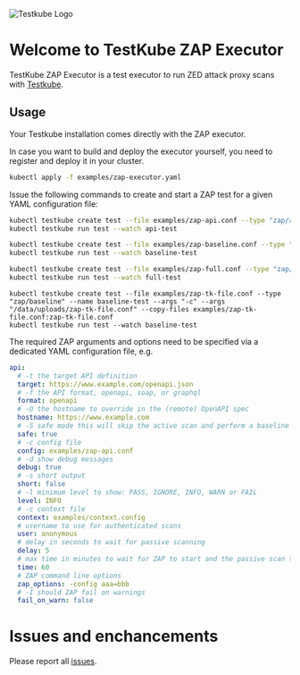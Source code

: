 ![Testkube Logo](https://raw.githubusercontent.com/kubeshop/testkube/main/assets/testkube-color-gray.png)

# Welcome to TestKube ZAP Executor

TestKube ZAP Executor is a test executor to run ZED attack proxy scans with [Testkube](https://testkube.io).  

## Usage

Your Testkube installation comes directly with the ZAP executor.

In case you want to build and deploy the executor yourself, you need to register and deploy it in your cluster.
```bash
kubectl apply -f examples/zap-executor.yaml
```

Issue the following commands to create and start a ZAP test for a given YAML configuration file:
```bash
kubectl testkube create test --file examples/zap-api.conf --type "zap/api" --name api-test --variables-file examples/zap-api.yaml
kubectl testkube run test --watch api-test

kubectl testkube create test --file examples/zap-baseline.conf --type "zap/baseline" --name baseline-test --args "-c" --args "/data/uploads/zap-baseline.conf" --copy-files examples/zap-baseline.conf:zap-baseline.conf
kubectl testkube run test --watch baseline-test

kubectl testkube create test --file examples/zap-full.conf --type "zap/full" --name full-test --variables-file examples/zap-full.yaml
kubectl testkube run test --watch full-test
```

```
kubectl testkube create test --file examples/zap-tk-file.conf --type "zap/baseline" --name baseline-test --args "-c" --args "/data/uploads/zap-tk-file.conf" --copy-files examples/zap-tk-file.conf:zap-tk-file.conf
kubectl testkube run test --watch baseline-test
```

The required ZAP arguments and options need to be specified via a dedicated YAML configuration file, e.g.
```yaml
api:
  # -t the target API definition
  target: https://www.example.com/openapi.json
  # -f the API format, openapi, soap, or graphql
  format: openapi
  # -O the hostname to override in the (remote) OpenAPI spec
  hostname: https://www.example.com
  # -S safe mode this will skip the active scan and perform a baseline scan
  safe: true
  # -c config file
  config: examples/zap-api.conf
  # -d show debug messages
  debug: true
  # -s short output
  short: false
  # -l minimum level to show: PASS, IGNORE, INFO, WARN or FAIL
  level: INFO
  # -c context file
  context: examples/context.config
  # username to use for authenticated scans
  user: anonymous
  # delay in seconds to wait for passive scanning
  delay: 5
  # max time in minutes to wait for ZAP to start and the passive scan to run
  time: 60
  # ZAP command line options
  zap_options: -config aaa=bbb
  # -I should ZAP fail on warnings
  fail_on_warn: false
```

# Issues and enchancements 

Please report all [issues](https://github.com/kubeshop/testkube/issues).
